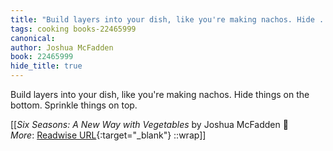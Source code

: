 ```yaml
---
title: "Build layers into your dish, like you're making nachos. Hide ..."
tags: cooking books-22465999
canonical: 
author: Joshua McFadden
book: 22465999
hide_title: true
---
```


Build layers into your dish, like you're making nachos. Hide things on the bottom. Sprinkle things on top.


[[<cite>_Six Seasons: A New Way with Vegetables_</cite> by Joshua McFadden 📕<br>
_More_: [Readwise URL](https://readwise.io/open/442171317){:target="_blank"}
::wrap]]
